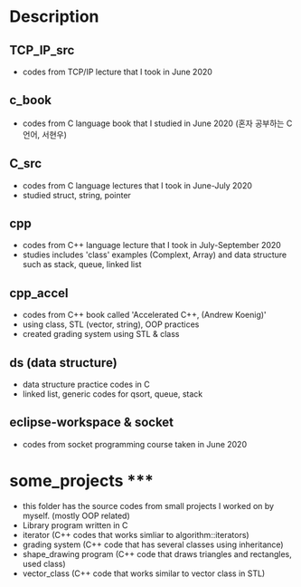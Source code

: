 # Description
## TCP_IP_src
 - codes from TCP/IP lecture that I took in June 2020
## c_book
 - codes from C language book that I studied in June 2020 (혼자 공부하는 C언어, 서현우)
## C_src
 - codes from C language lectures that I took in June-July 2020 
 - studied struct, string, pointer
## cpp
 - codes from C++ language lecture that I took in July-September 2020
 - studies includes 'class' examples (Complext, Array) and data structure such as stack, queue, linked list
## cpp_accel
 - codes from C++ book called 'Accelerated C++, (Andrew Koenig)'
 - using class, STL (vector, string), OOP practices
 - created grading system using STL & class
## ds (data structure)
 - data structure practice codes in C
 - linked list, generic codes for qsort, queue, stack
## eclipse-workspace & socket
 - codes from socket programming course taken in June 2020
# some_projects *** 
 - this folder has the source codes from small projects I worked on by myself. (mostly OOP related)
 - Library program written in C
 - iterator (C++ codes that works simliar to algorithm::iterators)
 - grading system (C++ code that has several classes using inheritance)
 - shape_drawing program (C++ code that draws triangles and rectangles, used class) 
 - vector_class (C++ code that works similar to vector class in STL)
